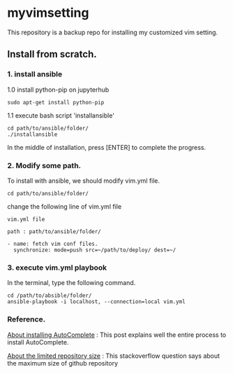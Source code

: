# myvimsetting

This repository is a backup repo for installing my customized vim setting.

## Install from scratch.

### 1. install ansible 

1.0 install python-pip on jupyterhub

    sudo apt-get install python-pip

1.1 execute bash script 'installansible'

    cd path/to/ansible/folder/
    ./installansible

In the middle of installation, press [ENTER] to complete the progress.

### 2. Modify some path.

To install with ansible, we should modify vim.yml file.

    cd path/to/ansible/folder/


change the following line of vim.yml file

    vim.yml file

    path : path/to/ansible/folder/

    - name: fetch vim conf files. 
      synchronize: mode=push src=~/path/to/deploy/ dest=~/

### 3. execute vim.yml playbook

In the terminal, type the following command.

    cd /path/to/absible/folder/
    ansible-playbook -i localhost, --connection=local vim.yml




### Reference.

[About installing AutoComplete](http://neverapple88.tistory.com/26) : This post explains well the entire process to install AutoComplete.

[About the limited repository size](http://stackoverflow.com/questions/3230721/max-file-size-and-max-repository-size-in-git) : This stackoverflow question says about the maximum size of github repository
